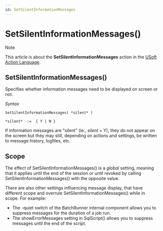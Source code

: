 ```yaml
---
id: SetSilentInformationMessages
---
```


# SetSilentInformationMessages()



> [!NOTE]
> This article is about the **SetSilentInformationMessages** action in the [USoft Action Language](/docs/Task%20flow/Action%20Language%20reference/USoft%20Action%20Language.md).

## **SetSilentInformationMessages()**

Specifies whether information messages need to be displayed on screen or not.

*Syntax*

```
SetSilentInformationMessages( *silent* )

*silent*  :=  { Y | N }
```

If information messages are "silent" (ie., *silent* = Y), they do not appear on the screen but they may still, depending on actions and settings, be written to message history, logfiles, etc.

## Scope

The effect of SetSilentInformationMessages() is a *global* setting, meaning that it applies until the end of the session or until revoked by calling SetSilentInformationMessages() with the opposite value.

There are also other settings influencing message display, that have different scope and overrule SetSilentInformationMessages() while in scope. For example:

- The -quiet switch of the BatchRunner internal component allows you to suppress messages for the duration of a job run.
- The showErrorMessages setting in SqlScript() allows you to suppress messages until the end of the script.